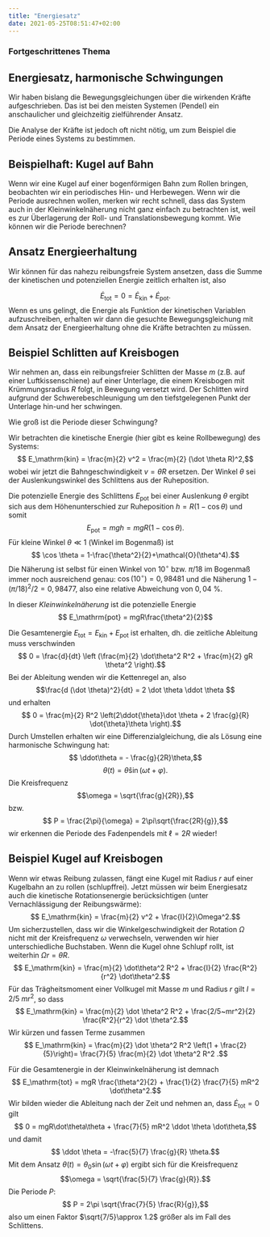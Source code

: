 ```yaml
---
title: "Energiesatz"
date: 2021-05-25T08:51:47+02:00
---
```

### Fortgeschrittenes Thema
## Energiesatz, harmonische Schwingungen
Wir haben bislang die Bewegungsgleichungen
über die wirkenden Kräfte aufgeschrieben. Das ist
bei den meisten Systemen (Pendel) ein anschaulicher und 
gleichzeitig zielführender Ansatz.

Die Analyse der Kräfte ist jedoch oft nicht nötig, um zum Beispiel
die Periode eines Systems zu bestimmen. 

## Beispielhaft: Kugel auf Bahn
Wenn wir eine Kugel auf einer bogenförmigen Bahn zum Rollen bringen, beobachten
wir ein periodisches Hin- und Herbewegen. Wenn wir die Periode ausrechnen
wollen, merken wir recht schnell, dass das System auch in der
Kleinwinkelnäherung nicht ganz einfach zu betrachten ist, weil es zur
Überlagerung der Roll- und Translationsbewegung kommt. Wie können wir die
Periode berechnen?

## Ansatz Energieerhaltung
Wir können für das nahezu reibungsfreie System ansetzen, dass die Summe der
kinetischen und potenziellen Energie zeitlich erhalten ist, also

$$ \dot E_\mathrm{tot} = 0 = \dot E_\mathrm{kin} + \dot E_\mathrm{pot}.$$
Wenn es uns gelingt, die Energie als Funktion der kinetischen Variablen
aufzuschreiben, erhalten wir dann die gesuchte Bewegungsgleichung mit dem
Ansatz der Energieerhaltung ohne die Kräfte betrachten zu müssen.

## Beispiel Schlitten auf Kreisbogen
Wir nehmen an, dass ein reibungsfreier Schlitten der Masse $m$ (z.B. auf einer 
Luftkissenschiene) auf einer Unterlage, die einem Kreisbogen mit 
Krümmungsradius $R$ folgt, 
in Bewegung versetzt wird. Der
Schlitten wird aufgrund der Schwerebeschleunigung um den tiefstgelegenen
Punkt der Unterlage hin-und her schwingen. 

Wie groß ist die Periode dieser Schwingung?

Wir betrachten die kinetische Energie (hier gibt es keine Rollbewegung) des
Systems: $$ E_\mathrm{kin} = \frac{m}{2} v^2 = \frac{m}{2} (\dot \theta R)^2,$$
wobei wir jetzt die Bahngeschwindigkeit $v= \dot\theta R$ ersetzen. Der Winkel
$\theta$ sei der Auslenkungswinkel des Schlittens aus der Ruheposition.

Die potenzielle Energie des Schlittens $E_\mathrm{pot}$ bei einer Auslenkung
$\theta$ ergibt sich aus dem Höhenunterschied zur Ruheposition 
$h=R(1-\cos\theta)$ und somit
$$ E_\mathrm{pot} = mgh = mgR(1-\cos\theta).$$
Für kleine Winkel $\theta \ll 1$ (Winkel im Bogenmaß) ist 
$$ \cos \theta = 1-\frac{\theta^2}{2}+\mathcal{O}(\theta^4).$$
Die Näherung ist selbst für einen Winkel von $10^\circ$ bzw. $\pi/18$ 
im Bogenmaß immer noch ausreichend genau: $\cos(10^\circ)=0,98481$ und
die Näherung $1-(\pi/18)^2/2 = 0,98477$, also eine relative Abweichung von $0,04~$\%.

In dieser _Kleinwinkelnäherung_ ist die potenzielle Energie
$$ E_\mathrm{pot} = mgR\frac{\theta^2}{2}$$

Die Gesamtenergie $E_\mathrm{tot} = E_\mathrm{kin}+E_\mathrm{pot}$ ist erhalten, dh.
die zeitliche Ableitung muss verschwinden
$$ 0 = \frac{d}{dt} \left (\frac{m}{2} \dot\theta^2 R^2 + \frac{m}{2} gR \theta^2 \right).$$
Bei der Ableitung wenden wir die Kettenregel an, also 
$$\frac{d (\dot \theta)^2}{dt} =  2 \dot \theta \ddot \theta $$
und erhalten
$$ 0  = \frac{m}{2} R^2 \left(2\ddot{\theta}\dot \theta + 2 \frac{g}{R} \dot{\theta}\theta \right).$$
Durch Umstellen erhalten wir eine Differenzialgleichung, die als Lösung eine harmonische Schwingung hat:
$$ \ddot\theta = - \frac{g}{2R}\theta,$$
$$ \theta(t) = \hat\theta \sin(\omega t+\varphi).$$ 
Die Kreisfrequenz 
$$\omega = \sqrt{\frac{g}{2R}},$$
bzw. 
$$  P = \frac{2\pi}{\omega} = 2\pi\sqrt{\frac{2R}{g}},$$
wir erkennen die Periode des Fadenpendels mit $\ell = 2R$ wieder!

## Beispiel Kugel auf Kreisbogen
Wenn wir etwas Reibung zulassen, fängt eine Kugel mit Radius $r$ auf einer Kugelbahn an zu rollen (schlupffrei). 
Jetzt müssen wir beim Energiesatz auch die kinetische Rotationsenergie berücksichtigen (unter Vernachlässigung
der Reibungswärme):
$$ E_\mathrm{kin} = \frac{m}{2} v^2 + \frac{I}{2}\Omega^2.$$
Um sicherzustellen, dass wir die Winkelgeschwindigkeit der Rotation $\Omega$ nicht mit 
der Kreisfrequenz $\omega$ verwechseln, verwenden wir hier unterschiedliche Buchstaben.
Wenn die Kugel ohne Schlupf rollt, ist weiterhin $\Omega r = \dot \theta R.$
$$ E_\mathrm{kin} = \frac{m}{2} \dot\theta^2 R^2 + \frac{I}{2} \frac{R^2}{r^2} \dot\theta^2.$$
Für das Trägheitsmoment einer Vollkugel mit Masse $m$ und Radius $r$ gilt $I=2/5~mr^2$, so dass
$$ E_\mathrm{kin} = \frac{m}{2} \dot \theta^2 R^2 + \frac{2/5~mr^2}{2} \frac{R^2}{r^2} \dot \theta^2.$$
Wir kürzen und fassen Terme zusammen
$$ E_\mathrm{kin} = \frac{m}{2} \dot \theta^2 R^2 \left(1 + \frac{2}{5}\right)= \frac{7}{5} \frac{m}{2} \dot \theta^2 R^2 .$$

Für die Gesamtenergie in der Kleinwinkelnäherung ist demnach
$$ E_\mathrm{tot} = mgR \frac{\theta^2}{2} + \frac{1}{2} \frac{7}{5} mR^2 \dot\theta^2.$$
Wir bilden wieder die Ableitung nach der Zeit und nehmen an, dass $\dot E_\mathrm{tot} = 0$ gilt
$$ 0 = mgR\dot\theta\theta + \frac{7}{5} mR^2 \ddot \theta \dot\theta,$$
und damit
$$ \ddot \theta = -\frac{5}{7} \frac{g}{R} \theta.$$
Mit dem Ansatz $\theta(t) = \theta_0 \sin(\omega t + \varphi)$ ergibt sich für die 
Kreisfrequenz
$$\omega = \sqrt{\frac{5}{7} \frac{g}{R}}.$$
Die Periode $P$:
$$ P = 2\pi \sqrt{\frac{7}{5} \frac{R}{g}},$$
also um einen Faktor $\sqrt{7/5}\approx 1.2$ größer als im Fall des Schlittens.

